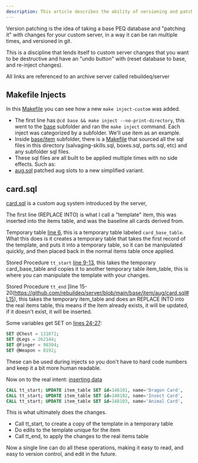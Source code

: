 ```yaml
---
description: This article describes the ability of versioning and patching your database changes
---
```


Version patching is the idea of taking a base PEQ database and "patching it" with changes for your custom server, in a way it can be ran multiple times, and versioned in git.

This is a discipline that lends itself to custom server changes that you want to be destructive and have an "undo button" with (reset database to base, and re-inject changes).

All links are referenced to an archive server called rebuildeq/server

## Makefile Injects

In this [Makefile](https://github.com/rebuildeq/server/blob/main/.devcontainer/Makefile#L335) you can see how a new `make inject-custom` was added.
- The first line has `@cd base && make inject --no-print-directory`, this went to the [base](https://github.com/rebuildeq/server/blob/main/base/Makefile) subfolder and ran the `make inject` command. Each inject was categorized by a subfolder. We'll use item as an example.
- Inside [base/item](https://github.com/rebuildeq/server/tree/main/base/item) subfolder, there is a [Makefile](<https://github.com/rebuildeq/server/blob/main/base/item/Makefile>) that sourced all the sql files in this directory (salvaging-skills.sql, boxes.sql, parts.sql, etc) and any subfolder sql files.
- These sql files are all built to be applied multiple times with no side effects. Such as:
- [aug.sql](https://github.com/rebuildeq/server/blob/main/base/item/aug/aug.sql) patched aug slots to a new simplified variant.


## card.sql

[card.sql](https://github.com/rebuildeq/server/blob/main/base/item/aug/card.sql) is a custom aug system introduced by the server,


The first line (REPLACE INTO) is what I call a "template" item, this was inserted into the items table, and was the baseline all cards derived from.


Temporary table [line 6](<https://github.com/rebuildeq/server/blob/main/base/item/aug/card.sql#L6>), this is a temporary table labeled `card_base_table`. What this does is it creates a temporary table that takes the first record of the template, and puts it into a temporary table, so it can be manipulated quickly, and then placed back in the normal items table once applied.


Stored Procedure `tt_start` [line 9-13](<https://github.com/rebuildeq/server/blob/main/base/item/aug/card.sql#L9>), this takes the temporary card_base_table and copies it to another temporary table item_table, this is where you can manipulate the template with your changes.

Stored Procedure `tt_end` [line 15-20(<https://github.com/rebuildeq/server/blob/main/base/item/aug/card.sql#L15>), this takes the temporary item_table and does an REPLACE INTO into the real items table, this means if the item already exists, it will be updated, if it doesn't exist, it will be inserted.

Some variables get SET on [lines 24-27](<https://github.com/rebuildeq/server/blob/main/base/item/aug/card.sql#L24>):
```sql
SET @Chest = 131072;
SET @Legs = 262144;
SET @Finger = 98304;
SET @Weapon = 8192;
```
These can be used during injects so you don't have to hard code numbers and keep it a bit more human readable.

Now on to the real intent: [inserting data](<https://github.com/rebuildeq/server/blob/main/base/item/aug/card.sql#L30C1-L32C134>)
```sql
CALL tt_start; UPDATE item_table SET id=148101, name='Dragon Card', 			slots=@Chest, icon=6152, manaregen=2 ; CALL tt_end;
CALL tt_start; UPDATE item_table SET id=148102, name='Insect Card', 			slots=@Chest, icon=6170, hp=10, ac=10; CALL tt_end;
CALL tt_start; UPDATE item_table SET id=148103, name='Animal Card', 			slots=@Chest, icon=6145, ac=10, aagi=5, attack=5; CALL tt_end;
```

This is what ultimately does the changes.
- Call tt_start, to create a copy of the template in a temporary table
- Do edits to the template unique for the item
- Call tt_end, to apply the changes to the real items table

Now a single line can do all these operations, making it easy to read, and easy to version control, and edit in the future.

